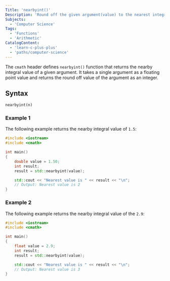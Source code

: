 ```yaml
---
Title: 'nearbyint()'
Description: 'Round off the given argument(value) to the nearest integral value.'
Subjects:
  - 'Computer Science'
Tags:
  - 'Functions'
  - 'Arithmetic'
CatalogContent:
  - 'learn-c-plus-plus'
  - 'paths/computer-science'
---
```


The `cmath` header defines `nearbyint()` function that returns the nearby integral value of a given argument. It takes a single argument as a floating point value and returns the round off value of the argument as an integer.

## Syntax

```py
nearbyint(n)
```

### Example 1

The following example returns the nearby integral value of `1.5`:

```cpp
#include <iostream>
#include <cmath>

int main()
{
    double value = 1.50;
    int result;
    result = std::nearbyint(value);

    std::cout << "Nearest value is " << result << "\n";
    // Output: Nearest value is 2
}
```

### Example 2

The following example returns the nearby integral value of the `2.9`:

```cpp
#include <iostream>
#include <cmath>

int main()
{
    float value = 2.9;
    int result;
    result = std::nearbyint(value);

    std::cout << "Nearest value is " << result << "\n";
    // Output: Nearest value is 3
}
```